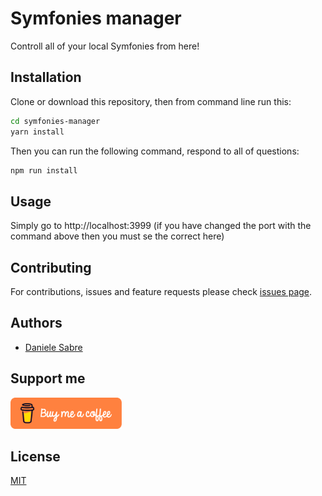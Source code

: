 # Symfonies manager

Controll all of your local Symfonies from here!


## Installation

Clone or download this repository, then from command line run this:

```bash
cd symfonies-manager
yarn install
```
Then you can run the following command, respond to all of questions:

```bash
npm run install
```


## Usage

Simply go to http://localhost:3999 (if you have changed the port with the command above then you must se the correct here)


## Contributing

For contributions, issues and feature requests please check [issues page](https://github.com/dsabre/symfonies-manager/issues).


## Authors

- [Daniele Sabre](https://github.com/dsabre)


## Support me
<a href="https://www.buymeacoffee.com/daniele.sabre" target="_blank">
  <img src="https://raw.githubusercontent.com/dsabre/dsabre/main/images/bmc.png" alt="Buy Me a Coffee" title="Buy Me a Coffee" height="50" />
</a>


## License

[MIT](https://raw.githubusercontent.com/dsabre/symfonies-manager/main/LICENSE)
